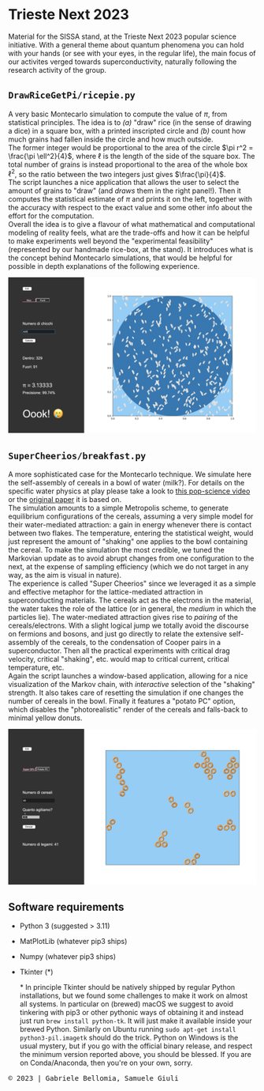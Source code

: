 # Trieste Next 2023
Material for the SISSA stand, at the Trieste Next 2023 popular science initiative. With a general theme about quantum phenomena you can hold with your hands (or see with your eyes, in the regular life), the main focus of our activites verged towards superconductivity, naturally following the research activity of the group.

## `DrawRiceGetPi/ricepie.py`
A very basic Montecarlo simulation to compute the value of $\pi$, from statistical principles. The idea is to 
*(a)* "draw" rice (in the sense of drawing a dice) in a square box, with a printed inscripted circle and *(b)* count how much grains had fallen inside the circle and how much outside.     
The former integer would be proportional to the area of the circle $\pi r^2 = \frac{\pi \ell^2}{4}$, where $\ell$ is the length of the side of the square box. The total number of grains is instead proportional to the area of the whole box $\ell^2$, so the ratio between the two integers just gives $\frac{\pi}{4}$.    
The script launches a nice application that allows the user to select the amount of grains to "draw" (and _draws_ them in the right panel!). Then it computes the statistical estimate of $\pi$ and prints it on the left, together with the accuracy with respect to the exact value and some other info about the effort for the computation.    
Overall the idea is to give a flavour of what mathematical and computational modeling of reality feels, what are the trade-offs and how it can be helpful to make experiments well beyond the "experimental feasibility" (represented by our handmade rice-box, at the stand). It introduces what is the concept behind Montecarlo simulations, that would be helpful for possible in depth explanations of the following experience.

<kbd> ![ricepie_snapshot](.resources/ricepie.snapshot.png)

## `SuperCheerios/breakfast.py`
A more sophisticated case for the Montecarlo technique. We simulate here the self-assembly of cereals in a bowl of water (milk?). For details on the specific water physics at play please take a look to [this pop-science video](https://youtu.be/mbKAwk-OG_w?si=RZitwRD6uLqf2kHI) or the [original paper](
https://doi.org/10.48550/arXiv.cond-mat/0411688) it is based on.    
The simulation amounts to a simple Metropolis scheme, to generate equilibrium configurations of the cereals, assuming a very simple model for their water-mediated attraction: a gain in energy whenever there is contact between two flakes. The temperature, entering the statistical weight, would just represent the amount of "shaking" one applies to the bowl containing the cereal. To make the simulation the most credible, we tuned the Markovian update as to avoid abrupt changes from one configuration to the next, at the expense of sampling efficiency (which we do not target in any way, as the aim is visual in nature).    
The experience is called "Super Cheerios" since we leveraged it as a simple and effective metaphor for the lattice-mediated attraction in superconducting materials. The cereals act as the electrons in the material, the water takes the role of the lattice (or in general, the _medium_ in which the particles lie). The water-mediated attraction gives rise to _pairing_ of the cereals/electrons. With a slight logical jump we totally avoid the discourse on fermions and bosons, and just go directly to relate the extensive self-assembly of the cereals, to the condensation of Cooper pairs in a superconductor. Then all the practical experiments with critical drag velocity, critical "shaking", etc. would map to critical current, critical temperature, etc.    
Again the script launches a window-based application, allowing for a nice visualization of the Markov chain, with _interactive_ selection of the "shaking" strength. It also takes care of resetting the simulation if one changes the number of cereals in the bowl. Finally it features a "potato PC" option, which disables the "photorealistic" render of the cereals and falls-back to minimal yellow donuts.

<kbd> ![supercheerios](.resources/breakfast.snapshot.png)

## Software requirements
- Python 3 (suggested > 3.11)
- MatPlotLib (whatever pip3 ships)
- Numpy (whatever pip3 ships)
- Tkinter (*)

   \* In principle Tkinter should be natively shipped by regular Python installations, but we found some challenges to make it work on almost all systems. In particular on (brewed) macOS we suggest to avoid tinkering with pip3 or other pythonic ways of obtaining it and instead just run `brew install python-tk`. It will just make it available inside your brewed Python. Similarly on Ubuntu running `sudo apt-get install python3-pil.imagetk` should do the trick. Python on Windows is the usual mystery, but if you go with the official binary release, and respect the minimum version reported above, you should be blessed. If you are on Conda/Anaconda, then you're on your own, sorry.

<kbd> © 2023 | Gabriele Bellomia, Samuele Giuli
